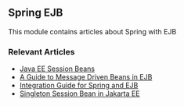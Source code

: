 ## Spring EJB

This module contains articles about Spring with EJB

### Relevant Articles

- [Java EE Session Beans](https://www.baeldung.com/ejb-session-beans)
- [A Guide to Message Driven Beans in EJB](https://www.baeldung.com/ejb-message-driven-beans)
- [Integration Guide for Spring and EJB](https://www.baeldung.com/spring-ejb)
- [Singleton Session Bean in Jakarta EE](https://www.baeldung.com/java-ee-singleton-session-bean)

